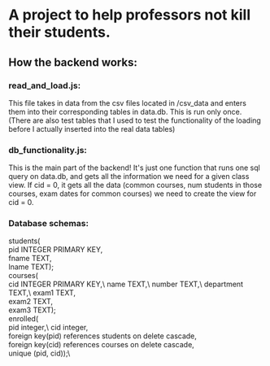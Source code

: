 # A project to help professors not kill their students. 

## How the backend works: 

### read_and_load.js: 
This file takes in data from the csv files located in /csv_data and enters them into their corresponding tables in data.db. This is run only once. (There are also test tables that I used to test the functionality of the loading before I actually inserted into the real data tables)

### db_functionality.js: 
This is the main part of the backend! It's just one function that runs one sql query on data.db, and gets all the information we need for a given class view. If cid = 0, it gets all the data (common courses, num students in those courses, exam dates for common courses) we need to create the view for cid = 0. 

### Database schemas:
students(\
    pid INTEGER PRIMARY KEY, \
    fname TEXT, \
    lname TEXT);\
courses(\
    cid INTEGER PRIMARY KEY,\ 
    name TEXT,\ 
    number TEXT,\ 
    department TEXT,\ 
    exam1 TEXT, \
    exam2 TEXT, \
    exam3 TEXT);\
enrolled(\
    pid integer,\ 
    cid integer, \
    foreign key(pid) references students on delete cascade, \
    foreign key(cid) references courses on delete cascade, \
    unique (pid, cid));\

